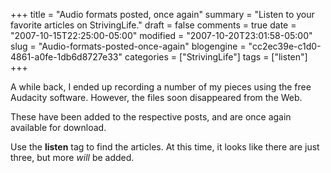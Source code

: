 +++
title = "Audio formats posted, once again"
summary = "Listen to your favorite articles on StrivingLife."
draft = false
comments = true
date = "2007-10-15T22:25:00-05:00"
modified = "2007-10-20T23:01:58-05:00"
slug = "Audio-formats-posted-once-again"
blogengine = "cc2ec39e-c1d0-4861-a0fe-1db6d8727e33"
categories = ["StrivingLife"]
tags = ["listen"]
+++

<p>
A while back, I ended up recording a number of my pieces using the free Audacity software. However, the files soon disappeared from the Web. 
</p>
<p>
These have been added to the respective posts, and are once again available for download. 
</p>
<p>
Use the <strong>listen</strong> tag to find the articles. At this time, it looks like there are just three, but more <em>will</em> be added. 
</p>

